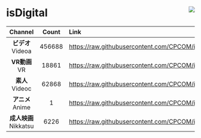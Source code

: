 # isDigital <img align="right" src="https://img.shields.io/github/last-commit/CPCOM/isDigital"/>  
  
| Channel | Count | Link |  
| :-----: | :---: | :--- |  
|**ビデオ**<br />Videoa | 456688 | https://raw.githubusercontent.com/CPCOM/isDigital/main/Videoa.txt |  
|**VR動画**<br />VR | 18861 | https://raw.githubusercontent.com/CPCOM/isDigital/main/VR.txt |  
|**素人**<br />Videoc | 62868 | https://raw.githubusercontent.com/CPCOM/isDigital/main/Videoc.txt |  
|**アニメ**<br />Anime | 1 | https://raw.githubusercontent.com/CPCOM/isDigital/main/Anime.txt |  
|**成人映画**<br />Nikkatsu | 6226 | https://raw.githubusercontent.com/CPCOM/isDigital/main/Nikkatsu.txt |  